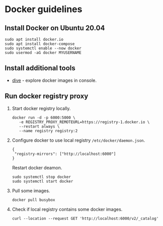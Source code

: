 # Docker guidelines

## Install Docker on Ubuntu 20.04
```
sudo apt install docker.io
sudo apt install docker-compose
sudo systemctl enable --now docker
sudo usermod -aG docker MYUSERNAME
```

## Install additional tools
* [dive](https://github.com/wagoodman/dive) - explore docker images in console.

## Run docker registry proxy
1. Start docker registry locally.
   ```
   docker run -d -p 6000:5000 \
      -e REGISTRY_PROXY_REMOTEURL=https://registry-1.docker.io \
      --restart always \
      --name registry registry:2
   ```
2. Configure docker to use local registry ``/etc/docker/daemon.json``.
   ```
   {
    "registry-mirrors": ["http://localhost:6000"]
   }
   ```
   Restart docker deamon.
   ```
   sudo systemctl stop docker
   sudo systemctl start docker
   ```
3. Pull some images.
   ```
   docker pull busybox
   ```
4. Check if local registry contains some docker images.
   ```
   curl --location --request GET 'http://localhost:6000/v2/_catalog'
   ```
   
